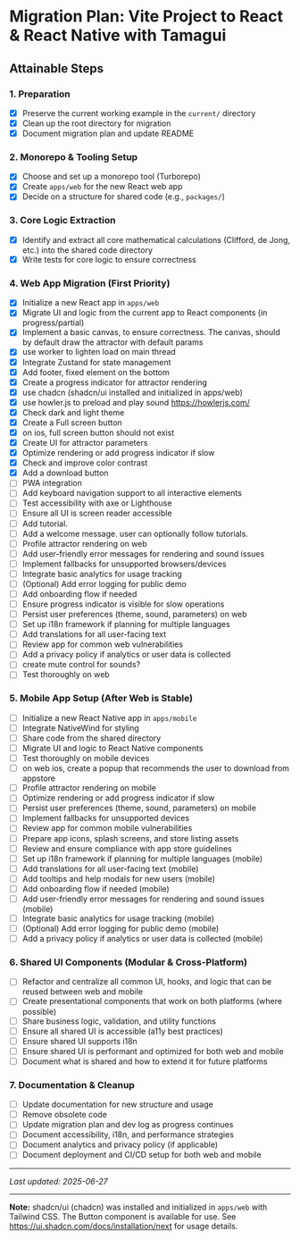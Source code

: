 # Migration Plan: Vite Project to React & React Native with Tamagui

## Attainable Steps

### 1. Preparation
- [x] Preserve the current working example in the `current/` directory
- [x] Clean up the root directory for migration
- [x] Document migration plan and update README

### 2. Monorepo & Tooling Setup
- [x] Choose and set up a monorepo tool (Turborepo)
- [x] Create `apps/web` for the new React web app
- [x] Decide on a structure for shared code (e.g., `packages/`)

### 3. Core Logic Extraction
- [x] Identify and extract all core mathematical calculations (Clifford, de Jong, etc.) into the shared code directory
- [x] Write tests for core logic to ensure correctness

### 4. Web App Migration (First Priority)
- [x] Initialize a new React app in `apps/web`
- [x] Migrate UI and logic from the current app to React components (in progress/partial)
- [x] Implement a basic canvas, to ensure correctness. The canvas, should by default draw the attractor with default params
- [x] use worker to lighten load on main thread
- [x] Integrate Zustand for state management
- [x] Add footer, fixed element on the bottom
- [x] Create a progress indicator for attractor rendering
- [x] use chadcn (shadcn/ui installed and initialized in apps/web)
- [x] use howler.js to preload and play sound https://howlerjs.com/
- [x] Check dark and light theme
- [x] Create a Full screen button
- [x] on ios, full screen button should not exist
- [x] Create UI for attractor parameters
- [x] Optimize rendering or add progress indicator if slow
- [x] Check and improve color contrast
- [x] Add a download button
- [ ] PWA integration
- [ ] Add keyboard navigation support to all interactive elements
- [ ] Test accessibility with axe or Lighthouse
- [ ] Ensure all UI is screen reader accessible
- [ ] Add tutorial.
- [ ] Add a welcome message. user can optionally follow tutorials.
- [ ] Profile attractor rendering on web
- [ ] Add user-friendly error messages for rendering and sound issues
- [ ] Implement fallbacks for unsupported browsers/devices
- [ ] Integrate basic analytics for usage tracking
- [ ] (Optional) Add error logging for public demo
- [ ] Add onboarding flow if needed
- [ ] Ensure progress indicator is visible for slow operations
- [ ] Persist user preferences (theme, sound, parameters) on web
- [ ] Set up i18n framework if planning for multiple languages
- [ ] Add translations for all user-facing text
- [ ] Review app for common web vulnerabilities
- [ ] Add a privacy policy if analytics or user data is collected
- [ ] create mute control for sounds?
- [ ] Test thoroughly on web

### 5. Mobile App Setup (After Web is Stable)
- [ ] Initialize a new React Native app in `apps/mobile`
- [ ] Integrate NativeWind for styling
- [ ] Share code from the shared directory
- [ ] Migrate UI and logic to React Native components
- [ ] Test thoroughly on mobile devices
- [ ] on web ios, create a popup that recommends the user to download from appstore
- [ ] Profile attractor rendering on mobile
- [ ] Optimize rendering or add progress indicator if slow
- [ ] Persist user preferences (theme, sound, parameters) on mobile
- [ ] Implement fallbacks for unsupported devices
- [ ] Review app for common mobile vulnerabilities
- [ ] Prepare app icons, splash screens, and store listing assets
- [ ] Review and ensure compliance with app store guidelines
- [ ] Set up i18n framework if planning for multiple languages (mobile)
- [ ] Add translations for all user-facing text (mobile)
- [ ] Add tooltips and help modals for new users (mobile)
- [ ] Add onboarding flow if needed (mobile)
- [ ] Add user-friendly error messages for rendering and sound issues (mobile)
- [ ] Integrate basic analytics for usage tracking (mobile)
- [ ] (Optional) Add error logging for public demo (mobile)
- [ ] Add a privacy policy if analytics or user data is collected (mobile)

### 6. Shared UI Components (Modular & Cross-Platform)
- [ ] Refactor and centralize all common UI, hooks, and logic that can be reused between web and mobile
- [ ] Create presentational components that work on both platforms (where possible)
- [ ] Share business logic, validation, and utility functions
- [ ] Ensure all shared UI is accessible (a11y best practices)
- [ ] Ensure shared UI supports i18n
- [ ] Ensure shared UI is performant and optimized for both web and mobile
- [ ] Document what is shared and how to extend it for future platforms

### 7. Documentation & Cleanup
- [ ] Update documentation for new structure and usage
- [ ] Remove obsolete code
- [ ] Update migration plan and dev log as progress continues
- [ ] Document accessibility, i18n, and performance strategies
- [ ] Document analytics and privacy policy (if applicable)
- [ ] Document deployment and CI/CD setup for both web and mobile

---

*Last updated: 2025-06-27*

---

**Note:** shadcn/ui (chadcn) was installed and initialized in `apps/web` with Tailwind CSS. The Button component is available for use. See https://ui.shadcn.com/docs/installation/next for usage details.

